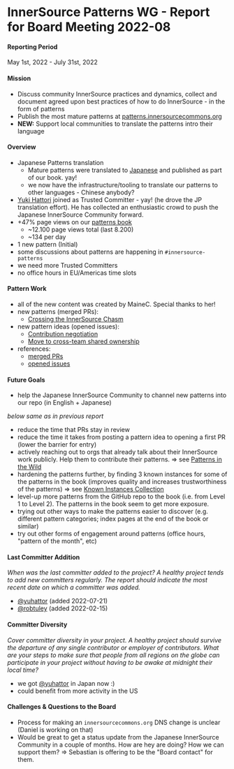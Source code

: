 # InnerSource Patterns WG - Report for Board Meeting 2022-08

#### Reporting Period

May 1st, 2022 - July 31st, 2022

#### Mission

- Discuss community InnerSource practices and dynamics, collect and document agreed upon best practices of how to do InnerSource - in the form of patterns
- Publish the most mature patterns at [patterns.innersourcecommons.org][book]
- **NEW:** Support local communities to translate the patterns intro their language

#### Overview

- Japanese Patterns translation
    - Mature patterns were translated to [Japanese](https://patterns.innersourcecommons.org/v/jp/) and published as part of our book. yay!
    - we now have the infrastructure/tooling to translate our patterns to other languages - Chinese anybody?
- [Yuki Hattori](https://github.com/yuhattor) joined as Trusted Committer - yay! (he drove the JP translation effort). He has collected an enthusiastic crowd to push the Japanese InnerSource Community forward.
- +47% page views on our [patterns book][book]
    - ~12.100 page views total (last 8.200)
    - ~134 per day
- 1 new pattern (Initial)
- some discussions about patterns are happening in `#innersource-patterns`
- we need more Trusted Committers
- no office hours in EU/Americas time slots

#### Pattern Work

- all of the new content was created by MaineC. Special thanks to her!
- new patterns (merged PRs):
    - [Crossing the InnerSource Chasm](https://github.com/InnerSourceCommons/InnerSourcePatterns/blob/main/patterns/1-initial/crossing-chasm.md)
- new pattern ideas (opened issues):
    - [Contribution negotiation](https://github.com/InnerSourceCommons/InnerSourcePatterns/issues/410)
    - [Move to cross-team shared ownership](https://github.com/InnerSourceCommons/InnerSourcePatterns/issues/423)
- references:
    - [merged PRs][merged-prs]
    - [opened issues][opened-issues]

#### Future Goals

- help the Japanese InnerSource Community to channel new patterns into our repo (in English + Japanese)

*below same as in previous report*

- reduce the time that PRs stay in review
- reduce the time it takes from posting a pattern idea to opening a first PR (lower the barrier for entry)
- actively reaching out to orgs that already talk about their InnerSource work publicly. Help them to contribute their patterns. => see [Patterns in the Wild][2022-05 report]
- hardening the patterns further, by finding 3 known instances for some of the patterns in the book (improves quality and increases trustworthiness of the patterns) => see [Known Instances Collection][2022-05 report]
- level-up more patterns from the GitHub repo to the book (i.e. from Level 1 to Level 2). The patterns in the book seem to get more exposure.
- trying out other ways to make the patterns easier to discover (e.g. different pattern categories; index pages at the end of the book or similar)
- try out other forms of engagement around patterns (office hours, "pattern of the month", etc)

#### Last Committer Addition

*When was the last committer added to the project? A healthy project tends to add new committers regularly. The report should indicate the most recent date on which a committer was added.*

* [@yuhattor](https://github.com/yuhattor) (added 2022-07-21)
* [@robtuley](https://github.com/robtuley) (added 2022-02-15)

#### Committer Diversity

*Cover committer diversity in your project. A healthy project should survive the departure of any single contributor or employer of contributors. What are your steps to make sure that people from all regions on the globe can participate in your project without having to be awake at midnight their local time?*

- we got [@yuhattor](https://github.com/yuhattor) in Japan now :)
- could benefit from more activity in the US

#### Challenges & Questions to the Board

- Process for making an `innersourcecommons.org` DNS change is unclear (Daniel is working on that)
- Would be great to get a status update from the Japanese InnerSource Community in a couple of months. How are hey are doing? How we can support them? => Sebastian is offering to be the "Board contact" for them.

[book]: https://patterns.innersourcecommons.org
[merged-prs]: https://github.com/InnerSourceCommons/InnerSourcePatterns/pulls?q=is%3Apr+closed%3A2022-05-01..2022-07-31+is%3Amerged
[opened-issues]: https://github.com/InnerSourceCommons/InnerSourcePatterns/issues?q=is%3Aissue+created%3A2022-05-01..2022-07-31+is%3Aopen+
[2022-05 report]: https://github.com/InnerSourceCommons/InnerSourcePatterns/blob/main/meta/boardreports/2022-05.md#pattern-work
